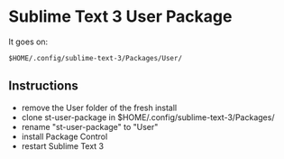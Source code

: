 # Sublime Text 3 User Package

It goes on:
```shell
$HOME/.config/sublime-text-3/Packages/User/
```

## Instructions

- remove the User folder of the fresh install
- clone st-user-package in $HOME/.config/sublime-text-3/Packages/
- rename "st-user-package" to "User"
- install Package Control
- restart Sublime Text 3
